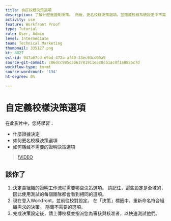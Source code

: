 ```yaml
---
title: 自訂校樣決策選項
description: 了解什麼是證明決策。 然後，更名校樣決策選項，並隱藏校樣系統設定中不需要的選項。
activity: use
feature: Workfront Proof
type: Tutorial
role: User, Admin
level: Intermediate
team: Technical Marketing
thumbnail: 335127.png
kt: 8827
exl-id: 947a67cd-e9bd-472a-af40-33ec93cd65a9
source-git-commit: c06dcc985c3b63781911e3c8cb1ac0f1a888ac7d
workflow-type: tm+mt
source-wordcount: '134'
ht-degree: 0%

---
```


# 自定義校樣決策選項

在此影片中，您將學習：

* 什麼證據決定
* 如何更名校樣決策選項
* 如何隱藏不需要的證明決策選項

>[!VIDEO](https://video.tv.adobe.com/v/335127/?quality=12)

## 該你了

1. 決定貴組織的證明工作流程需要哪些決策選項。 請記住，這些設定是全域的，因此使用測試的每個團隊都會看到相同的選項。
1. 現在登入Workfront，並前往校對設定。 在「決策」標籤中，重新命名符合組織需求的決策。 隱藏不需要的選項。
1. 完成決策設定後，請上傳校樣並指派您為審核與核准者，以快速測試他們。


<!--
Lean More URLs
-->
